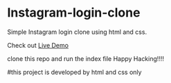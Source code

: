 # Instagram-login-clone

Simple Instagram login clone using html and css.

Check out [Live Demo](https://sifuna2002.github.io/instagram-login-page/)

clone this repo and run the index file
Happy Hacking!!!!

#this project is developed by html and css only
